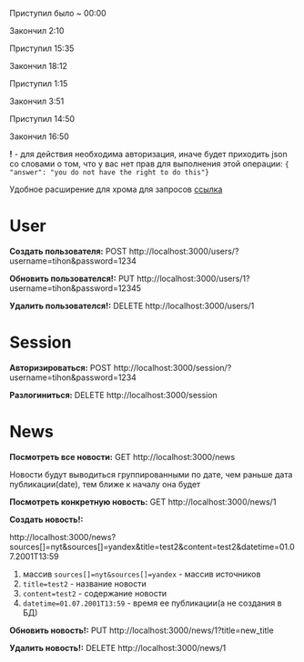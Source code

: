 Приступил было ~ 00:00

Закончил 2:10

Приступил 15:35

Закончил 18:12

Приступил 1:15

Закончил 3:51

Приступил 14:50

Закончил 16:50

**!** - для действия необходима авторизация, иначе будет приходить json cо словами о том, что у вас нет прав для выполнения этой операции: `{ "answer": "you do not have the right to do this"}`

Удобное расширение для хрома для запросов [ссылка](https://chrome.google.com/webstore/detail/restlet-client-rest-api-t/aejoelaoggembcahagimdiliamlcdmfm)

# User

**Создать пользователя:** POST http://localhost:3000/users/?username=tihon&password=1234

**Обновить пользователся!:** PUT http://localhost:3000/users/1?username=tihon&password=12345

**Удалить пользователся!:** DELETE http://localhost:3000/users/1


# Session

**Авторизироваться:** POST http://localhost:3000/session/?username=tihon&password=1234

**Разлогиниться:** DELETE http://localhost:3000/session


# News

**Посмотреть все новости:** GET http://localhost:3000/news

Новости будут выводиться группированными по дате, чем раньше дата публикации(date), тем ближе к началу она будет

**Посмотреть конкретную новость:** GET http://localhost:3000/news/1

**Создать новость!:** 

http://localhost:3000/news?sources[]=nyt&sources[]=yandex&title=test2&content=test2&datetime=01.07.2001T13:59

1) массив `sources[]=nyt&sources[]=yandex` - массив источников
2) `title=test2` - название новости
3) `content=test2` - содержание новости
4) `datetime=01.07.2001T13:59` - время ее публикации(а не создания в БД)

**Обновить новость!:** PUT http://localhost:3000/news/1?title=new_title

**Удалить новость!:** DELETE http://localhost:3000/news/1




